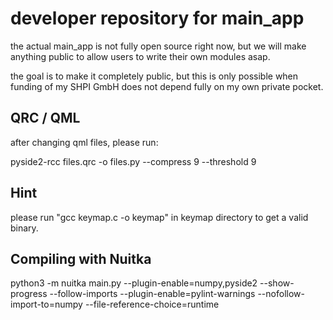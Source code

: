 # developer repository for main_app

the actual main_app is not fully open source right now, but we will make anything
public to allow users to write their own modules asap.

the goal is to make it completely public, but this is only possible when funding of my SHPI GmbH
does not depend fully on my own private pocket. 

## QRC / QML

after changing qml files, please run:

pyside2-rcc files.qrc -o files.py --compress 9 --threshold 9



## Hint

please run "gcc keymap.c -o keymap" in keymap directory to get a valid binary.


## Compiling with Nuitka

python3 -m nuitka main.py   --plugin-enable=numpy,pyside2 --show-progress --follow-imports  --plugin-enable=pylint-warnings  --nofollow-import-to=numpy --file-reference-choice=runtime



